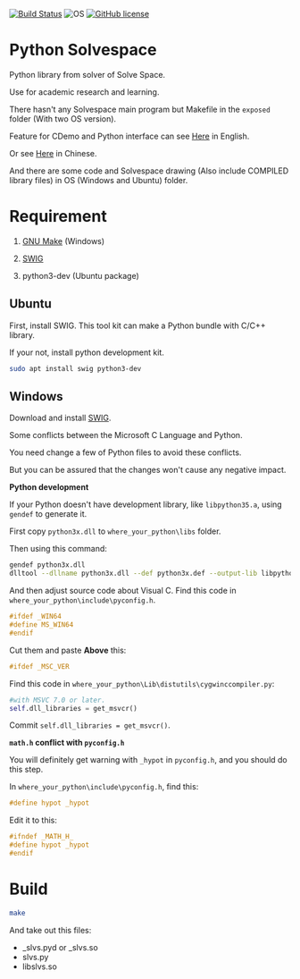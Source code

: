 [![Build Status](https://travis-ci.org/KmolYuan/python-solvespace.svg)](https://travis-ci.org/KmolYuan/python-solvespace)
![OS](https://img.shields.io/badge/OS-Linux%2C%20Windows-blue.svg)
[![GitHub license](https://img.shields.io/badge/license-AGPLv3-blue.svg)](https://raw.githubusercontent.com/KmolYuan/python-solvespace/master/LICENSE)

Python Solvespace
===

Python library from solver of Solve Space. 

Use for academic research and learning.

There hasn't any Solvespace main program but Makefile in the `exposed` folder (With two OS version).

Feature for CDemo and Python interface can see [Here](http://project.mde.tw/blog/slvs-library-functions.html) in English.

Or see [Here](http://project.mde.tw/blog/slvs-cheng-shi-ku-han-shi.html) in Chinese.

And there are some code and Solvespace drawing (Also include COMPILED library files) in OS (Windows and Ubuntu) folder.

Requirement
===

1. [GNU Make] (Windows)

1. [SWIG]

1. python3-dev (Ubuntu package)

Ubuntu
---

First, install SWIG. This tool kit can make a Python bundle with C/C++ library.

If your not, install python development kit.

```bash
sudo apt install swig python3-dev
```

Windows
---

Download and install [SWIG](http://www.swig.org/download.html).

Some conflicts between the Microsoft C Language and Python.

You need change a few of Python files to avoid these conflicts.

But you can be assured that the changes won't cause any negative impact.

**Python development**

If your Python doesn't have development library, like `libpython35.a`, using `gendef` to generate it.

First copy `python3x.dll` to `where_your_python\libs` folder.

Then using this command:

```bash
gendef python3x.dll
dlltool --dllname python3x.dll --def python3x.def --output-lib libpython3x.a
```

And then adjust source code about Visual C. Find this code in `where_your_python\include\pyconfig.h`.

```c
#ifdef _WIN64
#define MS_WIN64
#endif
```

Cut them and paste **Above** this:

```c
#ifdef _MSC_VER
```

Find this code in `where_your_python\Lib\distutils\cygwinccompiler.py`:

```python
#with MSVC 7.0 or later.
self.dll_libraries = get_msvcr()
```

Commit `self.dll_libraries = get_msvcr()`.

**`math.h` conflict with `pyconfig.h`**

You will definitely get warning with `_hypot` in `pyconfig.h`, and you should do this step.

In `where_your_python\include\pyconfig.h`, find this:

```c
#define hypot _hypot
```

Edit it to this:

```c
#ifndef _MATH_H_
#define hypot _hypot
#endif
```

Build
===

```bash
make
```

And take out this files:

* _slvs.pyd or _slvs.so
* slvs.py
* libslvs.so

[GNU Make]: https://sourceforge.net/projects/mingw-w64/files/latest/download?source=files
[SWIG]: http://www.swig.org/download.html
